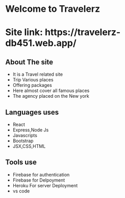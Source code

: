 <h1>Welcome to Travelerz</h1>
<h1>Site link: https://travelerz-db451.web.app/</h1>
<h2>About The site</h2>
<ul>
    <li>It is a Travel related site</li>
    <li>Trip Various places</li>
    <li>Offering packages</li>
    <li>Here almost cover all famous places</li>
    <li>The agency placed on the New york</li>
</ul>
<h2>Languages uses</h2>
<ul>
    <li>React</li>
    <li>Express,Node Js</li>
    <li>Javascripts</li>
    <li>Bootstrap</li>
    <li>JSX,CSS,HTML</li>
</ul>
<h2>Tools use</h2>
<ul>
    <li>Firebase for authentication</li>
    <li>Firebase for Delpoyment</li>
    <li>Heroku For server Deployment</li>
    <li>vs code</li>
</ul>
